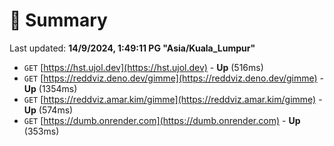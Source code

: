 # 📖 Summary
Last updated: **14/9/2024, 1:49:11 PG "Asia/Kuala_Lumpur"**

- `GET` [https://hst.ujol.dev](https://hst.ujol.dev) - **Up** (516ms)
- `GET` [https://reddviz.deno.dev/gimme](https://reddviz.deno.dev/gimme) - **Up** (1354ms)
- `GET` [https://reddviz.amar.kim/gimme](https://reddviz.amar.kim/gimme) - **Up** (574ms)
- `GET` [https://dumb.onrender.com](https://dumb.onrender.com) - **Up** (353ms)
